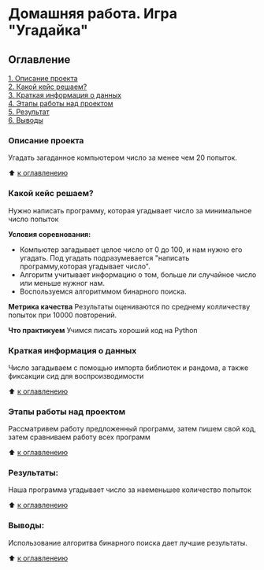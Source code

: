 # Домашняя работа. Игра "Угадайка"

## Оглавление
[1. Описание проекта](https://github.com/MelRom1978/Guessing-game/tree/main/homework_0#%D0%BE%D0%BF%D0%B8%D1%81%D0%B0%D0%BD%D0%B8%D0%B5-%D0%BF%D1%80%D0%BE%D0%B5%D0%BA%D1%82%D0%B0)\
[2. Какой кейс решаем?](https://github.com/MelRom1978/Guessing-game/tree/main/homework_0#%D0%BA%D0%B0%D0%BA%D0%BE%D0%B9-%D0%BA%D0%B5%D0%B9%D1%81-%D1%80%D0%B5%D1%88%D0%B0%D0%B5%D0%BC)\
[3. Краткая информация о данных](https://github.com/MelRom1978/Guessing-game/tree/main/homework_0#%D0%BA%D1%80%D0%B0%D1%82%D0%BA%D0%B0%D1%8F-%D0%B8%D0%BD%D1%84%D0%BE%D1%80%D0%BC%D0%B0%D1%86%D0%B8%D1%8F-%D0%BE-%D0%B4%D0%B0%D0%BD%D0%BD%D1%8B%D1%85)\
[4. Этапы работы над проектом](https://github.com/MelRom1978/Guessing-game/tree/main/homework_0#%D1%8D%D1%82%D0%B0%D0%BF%D1%8B-%D1%80%D0%B0%D0%B1%D0%BE%D1%82%D1%8B-%D0%BD%D0%B0%D0%B4-%D0%BF%D1%80%D0%BE%D0%B5%D0%BA%D1%82%D0%BE%D0%BC)\
[5. Результат](https://github.com/MelRom1978/Guessing-game/tree/main/homework_0#%D1%80%D0%B5%D0%B7%D1%83%D0%BB%D1%8C%D1%82%D0%B0%D1%82%D1%8B)\
[6. Выводы](https://github.com/MelRom1978/Guessing-game/tree/main/homework_0#%D0%B2%D1%8B%D0%B2%D0%BE%D0%B4%D1%8B)

### Описание проекта
Угадать загаданное компьютером число за менее чем 20 попыток.

:arrow_up: [к оглавленеию]()


### Какой кейс решаем?
Нужно написать программу, которая угадывает число за минимальное число попыток

**Условия соревнования:**
- Компьютер загадывает целое число от 0 до 100, и нам нужно его угадать. Под угадать подразумевается "написать программу,которая угадывает число".
- Алгоритм учитывает информацию о том, больше ли случайное число или меньше нужног нам.
- Воспользуемся  алгоритммом бинарного поиска.

**Метрика качества**
Результаты оцениваются по среднему колличеству попыток при 10000 повторений.

**Что практикуем**
Учимся писать хороший код на Python

### Краткая информация о данных
Число загадываем с помощью импорта библиотек и рандома, а также фиксакции сид для воспроизводимости

:arrow_up: [к оглавленеию]()


### Этапы работы над проектом
Рассматривем работу предложенный программ, затем пишем свой код, затем сравниваем работу всех программ

:arrow_up: [к оглавленеию]()


### Результаты:
Наша программа  угадывает число за наеменьшее количество попыток

:arrow_up: [к оглавленеию]()


### Выводы:
Использование алгоритва бинарного поиска дает лучшие результаты.

:arrow_up: [к оглавленеию]()